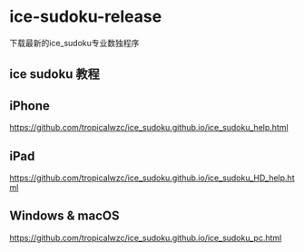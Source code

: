 # ice-sudoku-release
下载最新的ice_sudoku专业数独程序

## ice sudoku 教程
## iPhone
<https://github.com/tropicalwzc/ice_sudoku.github.io/ice_sudoku_help.html>
## iPad
<https://github.com/tropicalwzc/ice_sudoku.github.io/ice_sudoku_HD_help.html>
## Windows & macOS
<https://github.com/tropicalwzc/ice_sudoku.github.io/ice_sudoku_pc.html>
